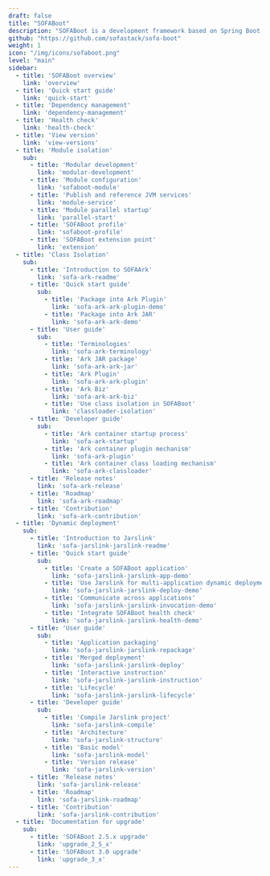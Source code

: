 ```yaml
---
draft: false
title: "SOFABoot"
description: "SOFABoot is a development framework based on Spring Boot, provides capabilities such as Readiness Check, class isolation, log space isolation and asynchronous initialization of bean."
github: "https://github.com/sofastack/sofa-boot"
weight: 1
icon: "/img/icons/sofaboot.png"
level: "main"
sidebar:
  - title: 'SOFABoot overview'
    link: 'overview'
  - title: 'Quick start guide'
    link: 'quick-start'
  - title: 'Dependency management'
    link: 'dependency-management'
  - title: 'Health check'
    link: 'health-check'
  - title: 'View version'
    link: 'view-versions'
  - title: 'Module isolation'
    sub:
      - title: 'Modular development'
        link: 'modular-development'
      - title: 'Module configuration'
        link: 'sofaboot-module'
      - title: 'Publish and reference JVM services'
        link: 'module-service'
      - title: 'Module parallel startup'
        link: 'parallel-start'
      - title: 'SOFABoot profile'
        link: 'sofaboot-profile'
      - title: 'SOFABoot extension point'
        link: 'extension'
  - title: 'Class Isolation'
    sub:
      - title: 'Introduction to SOFAArk'
        link: 'sofa-ark-readme'
      - title: 'Quick start guide'
        sub:
          - title: 'Package into Ark Plugin'
            link: 'sofa-ark-ark-plugin-demo'
          - title: 'Package into Ark JAR'
            link: 'sofa-ark-ark-demo'
      - title: 'User guide'
        sub:
          - title: 'Terminologies'
            link: 'sofa-ark-terminology'
          - title: 'Ark JAR package'
            link: 'sofa-ark-ark-jar'
          - title: 'Ark Plugin'
            link: 'sofa-ark-ark-plugin'
          - title: 'Ark Biz'
            link: 'sofa-ark-ark-biz'
          - title: 'Use class isolation in SOFABoot'
            link: 'classloader-isolation'
      - title: 'Developer guide'
        sub:
          - title: 'Ark container startup process'
            link: 'sofa-ark-startup'
          - title: 'Ark container plugin mechanism'
            link: 'sofa-ark-plugin'
          - title: 'Ark container class loading mechanism'
            link: 'sofa-ark-classloader'
      - title: 'Release notes'
        link: 'sofa-ark-release'
      - title: 'Roadmap'
        link: 'sofa-ark-roadmap'
      - title: 'Contribution'
        link: 'sofa-ark-contribution'
  - title: 'Dynamic deployment'
    sub:
      - title: 'Introduction to Jarslink'
        link: 'sofa-jarslink-jarslink-readme'
      - title: 'Quick start guide'
        sub:
          - title: 'Create a SOFABoot application'
            link: 'sofa-jarslink-jarslink-app-demo'
          - title: 'Use Jarslink for multi-application dynamic deployment'
            link: 'sofa-jarslink-jarslink-deploy-demo'
          - title: 'Communicate across applications'
            link: 'sofa-jarslink-jarslink-invocation-demo'
          - title: 'Integrate SOFABoot health check'
            link: 'sofa-jarslink-jarslink-health-demo'
      - title: 'User guide'
        sub:
          - title: 'Application packaging'
            link: 'sofa-jarslink-jarslink-repackage'
          - title: 'Merged deployment'
            link: 'sofa-jarslink-jarslink-deploy'
          - title: 'Interactive instruction'
            link: 'sofa-jarslink-jarslink-instruction'
          - title: 'Lifecycle'
            link: 'sofa-jarslink-jarslink-lifecycle'
      - title: 'Developer guide'
        sub:
          - title: 'Compile Jarslink project'
            link: 'sofa-jarslink-compile'
          - title: 'Architecture'
            link: 'sofa-jarslink-structure'
          - title: 'Basic model'
            link: 'sofa-jarslink-model'
          - title: 'Version release'
            link: 'sofa-jarslink-version'
      - title: 'Release notes'
        link: 'sofa-jarslink-release'
      - title: 'Roadmap'
        link: 'sofa-jarslink-roadmap'
      - title: 'Contribution'
        link: 'sofa-jarslink-contribution'
  - title: 'Documentation for upgrade'
    sub:
      - title: 'SOFABoot 2.5.x upgrade'
        link: 'upgrade_2_5_x'
      - title: 'SOFABoot 3.0 upgrade'
        link: 'upgrade_3_x'
---
```

